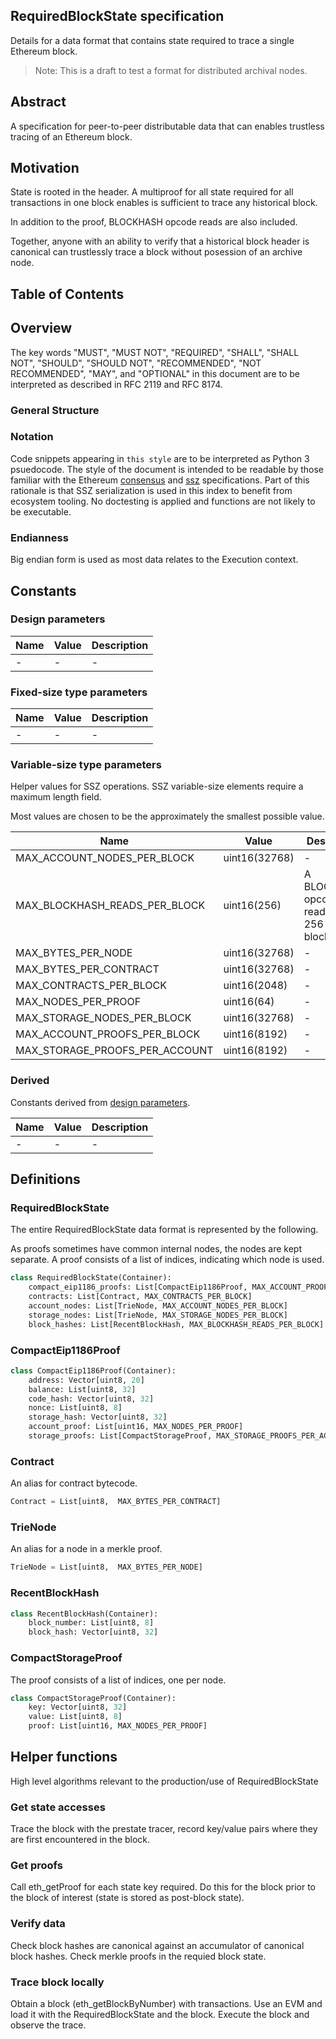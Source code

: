 ## RequiredBlockState specification

Details for a data format that contains state required to
trace a single Ethereum block.

> Note: This is a draft to test a format for distributed archival nodes.

## Abstract

A specification for peer-to-peer distributable data that can enables trustless
tracing of an Ethereum block.

## Motivation

State is rooted in the header. A multiproof for all state required for all
transactions in one block enables is sufficient to trace any historical block.

In addition to the proof, BLOCKHASH opcode reads are also included.

Together, anyone with an ability to verify that a historical block header is canonical
can trustlessly trace a block without posession of an archive node.

## Table of Contents


## Overview

The key words "MUST", "MUST NOT", "REQUIRED", "SHALL", "SHALL NOT", "SHOULD", "SHOULD NOT",
"RECOMMENDED", "NOT RECOMMENDED", "MAY", and "OPTIONAL" in this document are to be interpreted
as described in RFC 2119 and RFC 8174.

### General Structure


### Notation
Code snippets appearing in `this style` are to be interpreted as Python 3 psuedocode. The
style of the document is intended to be readable by those familiar with the
Ethereum [consensus](#ethereum-consensus-specification) and
[ssz](#ssz-spec) specifications. Part of this
rationale is that SSZ serialization is used in this index to benefit from ecosystem tooling.
No doctesting is applied and functions are not likely to be executable.

### Endianness

Big endian form is used as most data relates to the Execution context.

## Constants

### Design parameters

| Name | Value | Description |
| - | - | - |
|-|-|-|

### Fixed-size type parameters


| Name | Value | Description |
| - | - | - |
|-|-|-|

### Variable-size type parameters

Helper values for SSZ operations. SSZ variable-size elements require a maximum length field.

Most values are chosen to be the approximately the smallest possible value.

| Name | Value | Description |
| - | - | - |
| MAX_ACCOUNT_NODES_PER_BLOCK | uint16(32768) | - |
| MAX_BLOCKHASH_READS_PER_BLOCK | uint16(256) | A BLOCKHASH opcode may read up to 256 recent blocks |
| MAX_BYTES_PER_NODE | uint16(32768) | - |
| MAX_BYTES_PER_CONTRACT | uint16(32768) | - |
| MAX_CONTRACTS_PER_BLOCK | uint16(2048) | - |
| MAX_NODES_PER_PROOF | uint16(64) | - |
| MAX_STORAGE_NODES_PER_BLOCK | uint16(32768) | - |
| MAX_ACCOUNT_PROOFS_PER_BLOCK | uint16(8192) | - |
| MAX_STORAGE_PROOFS_PER_ACCOUNT | uint16(8192) | - |

### Derived

Constants derived from [design parameters](#design-parameters).

| Name | Value | Description |
| - | - | - |
|-|-|-|

## Definitions

### RequiredBlockState

The entire RequiredBlockState data format is represented by the following.

As proofs sometimes have common internal nodes, the nodes are kept separate.
A proof consists of a list of indices, indicating which node is used.

```python
class RequiredBlockState(Container):
    compact_eip1186_proofs: List[CompactEip1186Proof, MAX_ACCOUNT_PROOFS_PER_BLOCK]
    contracts: List[Contract, MAX_CONTRACTS_PER_BLOCK]
    account_nodes: List[TrieNode, MAX_ACCOUNT_NODES_PER_BLOCK]
    storage_nodes: List[TrieNode, MAX_STORAGE_NODES_PER_BLOCK]
    block_hashes: List[RecentBlockHash, MAX_BLOCKHASH_READS_PER_BLOCK]
```

### CompactEip1186Proof

```python
class CompactEip1186Proof(Container):
    address: Vector[uint8, 20]
    balance: List[uint8, 32]
    code_hash: Vector[uint8, 32]
    nonce: List[uint8, 8]
    storage_hash: Vector[uint8, 32]
    account_proof: List[uint16, MAX_NODES_PER_PROOF]
    storage_proofs: List[CompactStorageProof, MAX_STORAGE_PROOFS_PER_ACCOUNT]
```

### Contract

An alias for contract bytecode.
```python
Contract = List[uint8,  MAX_BYTES_PER_CONTRACT]
```

### TrieNode

An alias for a node in a merkle proof.
```python
TrieNode = List[uint8,  MAX_BYTES_PER_NODE]
```

### RecentBlockHash

```python
class RecentBlockHash(Container):
    block_number: List[uint8, 8]
    block_hash: Vector[uint8, 32]
```

### CompactStorageProof

The proof consists of a list of indices, one per node.
```python
class CompactStorageProof(Container):
    key: Vector[uint8, 32]
    value: List[uint8, 8]
    proof: List[uint16, MAX_NODES_PER_PROOF]
```

## Helper functions

High level algorithms relevant to the production/use of RequiredBlockState

### Get state accesses

Trace the block with the prestate tracer, record key/value pairs where
they are first encountered in the block.

### Get proofs

Call eth_getProof for each state key required. Do this for the block prior
to the block of interest (state is stored as post-block state).

### Verify data

Check block hashes are canonical against an accumulator of canonical
block hashes. Check merkle proofs in the requied block state.

### Trace block locally

Obtain a block (eth_getBlockByNumber) with transactions. Use an EVM
and load it with the RequiredBlockState and the block. Execute
the block and observe the trace.